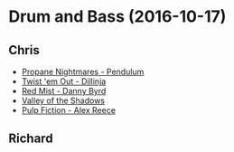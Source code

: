 # Drum and Bass (2016-10-17)
## Chris
- [Propane Nightmares - Pendulum]()
- [Twist 'em Out - Dillinja]()
- [Red Mist - Danny Byrd]()
- [Valley of the Shadows]()
- [Pulp Fiction - Alex Reece]()

## Richard
